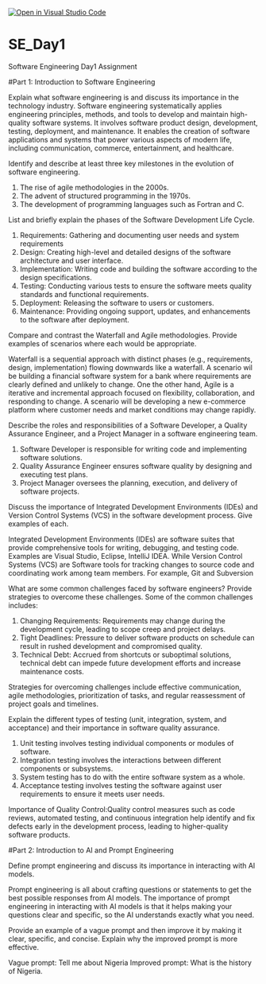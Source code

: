 [![Open in Visual Studio Code](https://classroom.github.com/assets/open-in-vscode-2e0aaae1b6195c2367325f4f02e2d04e9abb55f0b24a779b69b11b9e10269abc.svg)](https://classroom.github.com/online_ide?assignment_repo_id=15607934&assignment_repo_type=AssignmentRepo)
# SE_Day1
Software Engineering Day1 Assignment

#Part 1: Introduction to Software Engineering

Explain what software engineering is and discuss its importance in the technology industry.
Software engineering systematically applies engineering principles, methods, and tools to develop and maintain high-quality software systems. It involves software product design, development, testing, deployment, and maintenance. It enables the creation of software applications and systems that power various aspects of modern life, including communication, commerce, entertainment, and healthcare.

Identify and describe at least three key milestones in the evolution of software engineering.
1. The rise of agile methodologies in the 2000s.
2. The advent of structured programming in the 1970s.
3. The development of programming languages such as Fortran and C.

List and briefly explain the phases of the Software Development Life Cycle.
1. Requirements: Gathering and documenting user needs and system requirements
2. Design: Creating high-level and detailed designs of the software architecture and user interface.
3. Implementation: Writing code and building the software according to the design specifications.
4. Testing: Conducting various tests to ensure the software meets quality standards and functional requirements.
5. Deployment: Releasing the software to users or customers.
6. Maintenance: Providing ongoing support, updates, and enhancements to the software after deployment.


Compare and contrast the Waterfall and Agile methodologies. Provide examples of scenarios where each would be appropriate.

Waterfall is a sequential approach with distinct phases (e.g., requirements, design, implementation) flowing downwards like a waterfall. A scenario wil be building a financial software system for a bank where requirements are clearly defined and unlikely to change. One the other hand, Agile is a iterative and incremental approach focused on flexibility, collaboration, and responding to change. A scenario will be developing a new e-commerce platform where customer needs and market conditions may change rapidly.

Describe the roles and responsibilities of a Software Developer, a Quality Assurance Engineer, and a Project Manager in a software engineering team.
1.  Software Developer is responsible for writing code and implementing software solutions.
2.  Quality Assurance Engineer ensures software quality by designing and executing test plans.
3.  Project Manager oversees the planning, execution, and delivery of software projects.


Discuss the importance of Integrated Development Environments (IDEs) and Version Control Systems (VCS) in the software development process. Give examples of each.

Integrated Development Environments (IDEs) are software suites that provide comprehensive tools for writing, debugging, and testing code. Examples are Visual Studio, Eclipse, IntelliJ IDEA. While Version Control Systems (VCS) are Software tools for tracking changes to source code and coordinating work among team members. For example, Git and Subversion

What are some common challenges faced by software engineers? Provide strategies to overcome these challenges.
Some of the common challenges includes:
1. Changing Requirements: Requirements may change during the development cycle, leading to scope creep and project delays.
2. Tight Deadlines: Pressure to deliver software products on schedule can result in rushed development and compromised quality.
3. Technical Debt: Accrued from shortcuts or suboptimal solutions, technical debt can impede future development efforts and increase maintenance costs.
   
Strategies for overcoming challenges include effective communication, agile methodologies, prioritization of tasks, and regular reassessment of project goals and timelines.

Explain the different types of testing (unit, integration, system, and acceptance) and their importance in software quality assurance.
 1. Unit testing involves testing individual components or modules of software.
 2. Integration testing involves the interactions between different components or subsystems.
 3. System testing has to do with the entire software system as a whole.
 4. Acceptance testing involves testing the software against user requirements to ensure it meets user needs.

Importance of Quality Control:Quality control measures such as code reviews, automated testing, and continuous integration help identify and fix defects early in the development process, leading to higher-quality software products.

#Part 2: Introduction to AI and Prompt Engineering


Define prompt engineering and discuss its importance in interacting with AI models.

Prompt engineering is all about crafting questions or statements to get the best possible responses from AI models.  The importance of prompt engineering in interacting with AI models is that it helps making your questions clear and specific, so the AI understands exactly what you need.

Provide an example of a vague prompt and then improve it by making it clear, specific, and concise. Explain why the improved prompt is more effective.

Vague prompt: Tell me about Nigeria
Improved prompt: What is the history of Nigeria.
